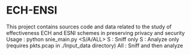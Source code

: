 # ECH-ENSI
This project contains sources code and data related to the study of effectiveness ECH and ESNI schemes in preserving privacy and security 
Usage : python snie_main.py <S/A/ALL>
S : Sniff only
S : Analyze only (requires pkts.pcap in ./Input_data directory)
All : Sniff and then analyze
